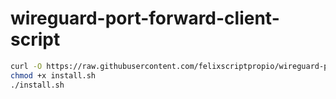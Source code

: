 # wireguard-port-forward-client-script

```bash
curl -O https://raw.githubusercontent.com/felixscriptpropio/wireguard-port-forward-client-script/refs/heads/main/install.sh
chmod +x install.sh
./install.sh 
```